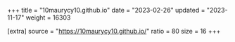 +++
title = "10maurycy10.github.io"
date = "2023-02-26"
updated = "2023-11-17"
weight = 16303

[extra]
source = "https://10maurycy10.github.io/"
ratio = 80
size = 16
+++
